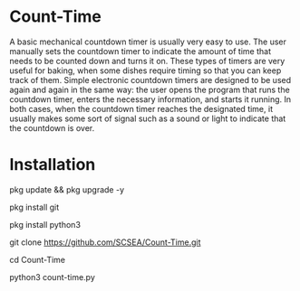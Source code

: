 # Count-Time

A basic mechanical countdown timer is usually very easy to use. The user manually sets the countdown timer to indicate the amount of time that needs to be counted down and turns it on. These types of timers are very useful for baking, when some dishes require timing so that you can keep track of them. Simple electronic countdown timers are designed to be used again and again in the same way: the user opens the program that runs the countdown timer, enters the necessary information, and starts it running. In both cases, when the countdown timer reaches the designated time, it usually makes some sort of signal such as a sound or light to indicate that the countdown is over.

# Installation

pkg update && pkg upgrade -y

pkg install git 

pkg install python3

git clone https://github.com/SCSEA/Count-Time.git

cd Count-Time

python3 count-time.py
